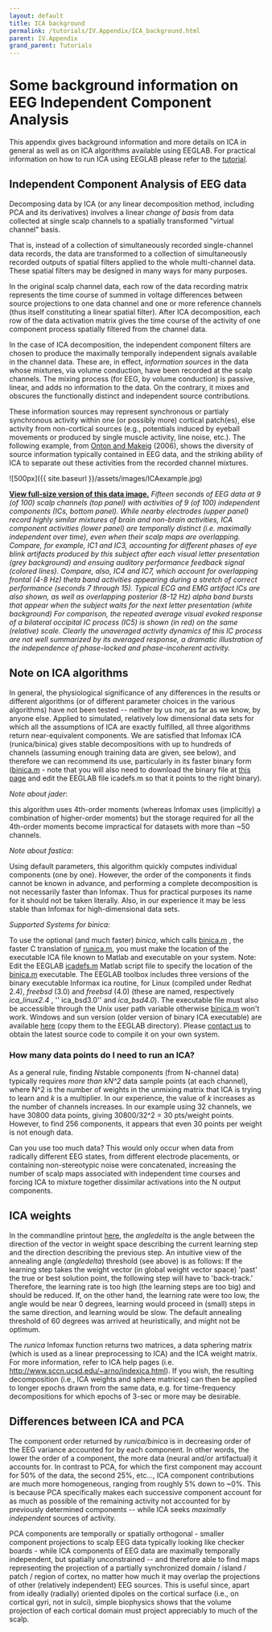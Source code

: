 ```yaml
---
layout: default
title: ICA background 
permalink: /tutorials/IV.Appendix/ICA_background.html
parent: IV.Appendix
grand_parent: Tutorials
---
```


Some background information on EEG Independent Component Analysis
=================================================================

This appendix gives background information and more details on ICA in general as well as on ICA algorithms available using EEGLAB.
For practical information on how to run ICA using EEGLAB please refer to the [tutorial]( /tutorials/single-subject/decomposing-data-using-ICA).



Independent Component Analysis of EEG data
------------------------------------------

Decomposing data by ICA (or any linear decomposition method, including
PCA and its derivatives) involves a linear *change of basis* from data
collected at single scalp channels to a spatially transformed "virtual
channel" basis. 

That is, instead of a collection of simultaneously
recorded single-channel data records, the data are transformed to a
collection of simultaneously recorded outputs of spatial filters applied
to the whole multi-channel data. These spatial filters may be designed
in many ways for many purposes.

In the original scalp channel data, each row of the data recording
matrix represents the time course of summed in voltage differences
between source projections to one data channel and one or more reference
channels (thus itself constituting a linear spatial filter). After ICA
decomposition, each row of the data activation matrix gives the time
course of the activity of one component process spatially filtered from
the channel data.

In the case of ICA decomposition, the independent component filters are
chosen to produce the maximally temporally independent signals available
in the channel data. These are, in effect, *information sources* in the
data whose mixtures, via volume conduction, have been recorded at the
scalp channels. The mixing process (for EEG, by volume conduction) is
passive, linear, and adds no information to the data. On the contrary,
it mixes and obscures the functionally distinct and independent source
contributions.

These information sources may represent synchronous or partialy
synchronous activity within one (or possibly more) cortical patch(es),
else activity from non-cortical sources (e.g., potentials induced by
eyeball movements or produced by single muscle activity, line noise,
etc.). The following example, from [Onton and
Makeig](http://sccn.ucsd.edu/papers/OntonMakeig_ICAERSP06.pdf) (2006),
shows the diversity of source information typically contained in EEG
data, and the striking ability of ICA to separate out these activities
from the recorded channel mixtures.




![500px]({{ site.baseurl }}/assets/images/ICAexample.jpg)




**[View full-size version of this data
image.](/Media:ICAexample_big.jpg "wikilink")** *Fifteen seconds of
EEG data at 9 (of 100) scalp channels (top panel) with activities of 9
(of 100) independent components (ICs, bottom panel). While nearby
electrodes (upper panel) record highly similar mixtures of brain and
non-brain activities, ICA component activities (lower panel) are
temporally distinct (i.e. maximally independent over time), even when
their scalp maps are overlapping. Compare, for example, IC1 and IC3,
accounting for different phases of eye blink artifacts produced by
this subject after each visual letter presentation (grey background)
and ensuing auditory performance feedback signal (colored lines).
Compare, also, IC4 and IC7, which account for overlapping frontal (4-8
Hz) theta band activities appearing during a stretch of correct
performance (seconds 7 through 15). Typical ECG and EMG artifact ICs
are also shown, as well as overlapping posterior (8-12 Hz) alpha band
bursts that appear when the subject waits for the next letter
presentation (white background) For comparison, the repeated average
visual evoked response of a bilateral occipital IC process (IC5) is
shown (in red) on the same (relative) scale. Clearly the unaveraged
activity dynamics of this IC process are not well summarized by its
averaged response, a dramatic illustration of the independence of
phase-locked and phase-incoherent activity.*


Note on ICA algorithms
-----------------------
In general,
the physiological significance of any differences in the results or
different algorithms (or of different parameter choices in the various
algorithms) have not been tested -- neither by us nor, as far as we
know, by anyone else. Applied to simulated, relatively low dimensional
data sets for which all the assumptions of ICA are exactly fulfilled,
all three algorithms return near-equivalent components. We are satisfied
that Infomax ICA (runica/binica) gives stable decompositions with up to
hundreds of channels (assuming enough training data are given, see
below), and therefore we can recommend its use, particularly in its
faster binary form ([binica.m](http://sccn.ucsd.edu/eeglab/locatefile.php?file=binica.m) - note that you will also need
to download the binary file at [this page](/Binica "wikilink") and edit
the EEGLAB file icadefs.m so that it points to the right binary).
 
 *Note about jader*: 
 
 this algorithm uses 4th-order moments (whereas Infomax
uses (implicitly) a combination of higher-order moments) but the storage
required for all the 4th-order moments become impractical for datasets
with more than \~50 channels. 

*Note about fastica*: 

Using default
parameters, this algorithm quickly computes individual components (one
by one). However, the order of the components it finds cannot be known
in advance, and performing a complete decomposition is not necessarily
faster than Infomax. Thus for practical purposes its name for it should
not be taken literally. Also, in our experience it may be less stable
than Infomax for high-dimensional data sets.


*Supported Systems for binica:*
 
To use the optional (and much
faster) *binica*, which calls [binica.m](http://sccn.ucsd.edu/eeglab/locatefile.php?file=binica.m) , the faster C
translation of [runica.m](http://sccn.ucsd.edu/eeglab/locatefile.php?file=runica.m), you must make the location of the
executable ICA file known to Matlab and executable on your system. Note:
Edit the EEGLAB [icadefs.m](http://sccn.ucsd.edu/eeglab/locatefile.php?file=icadefs.m) Matlab script file to specify the
location of the [binica.m](http://sccn.ucsd.edu/eeglab/locatefile.php?file=binica.m) executable. The EEGLAB toolbox
includes three versions of the binary executable Informax ica routine,
for Linux (compiled under Redhat 2.4), *freebsd* (3.0) and *freebsd*
(4.0) (these are named, respectively *ica_linux2.4* , '' ica_bsd3.0''
and *ica_bsd4.0*). The executable file must also be accessible through
the Unix user path variable otherwise [binica.m](http://sccn.ucsd.edu/eeglab/locatefile.php?file=binica.m) won't work.
Windows and sun version (older version of binary ICA executable) are
available [here](http://www.sccn.ucsd.edu/eeglab/binica/) (copy them to
the EEGLAB directory). Please [contact us](mailto:eeglab@sccn.ucsd.edu)
to obtain the latest source code to compile it on your own system.





### How many data points do I need to run an ICA?  
As a general rule, finding
*N*stable components (from N-channel data) typically requires *more
than* *kN^2* data sample points (at each channel), where N^2 is the
number of weights in the unmixing matrix that ICA is trying to learn and
*k* is a multiplier. In our experience, the value of *k* increases as
the number of channels increases. In our example using 32 channels, we
have 30800 data points, giving 30800/32^2 = 30 pts/weight points.
However, to find 256 components, it appears that even 30 points per
weight is not enough data. 



Can you use too much
data? This would only occur when data from radically different EEG
states, from different electrode placements, or containing
non-stereotypic noise were concatenated, increasing the number of scalp
maps associated with independent time courses and forcing ICA to mixture
together dissimilar activations into the N output components. 



ICA weights
------------

In the commandline printout [here](/tutorials/single-subject/decomposing-data-using-ICA#running-ica), 
the *angledelta* is the angle between the
direction of the vector in weight space describing the current learning
step and the direction describing the previous step. An intuitive view
of the annealing angle (*angledelta*) threshold (see above) is as
follows: If the learning step takes the weight vector (in global weight
vector space) 'past' the true or best solution point, the following step
will have to 'back-track.' Therefore, the learning rate is too high (the
learning steps are too big) and should be reduced. If, on the other
hand, the learning rate were too low, the angle would be near 0 degrees,
learning would proceed in (small) steps in the same direction, and
learning would be slow. The default annealing threshold of 60 degrees
was arrived at heuristically, and might not be optimum.


The *runica* Infomax function returns two matrices, a data
sphering matrix (which is used as a linear preprocessing to ICA) and the
ICA weight matrix. For more information, refer to ICA help pages (i.e.
<http://www.sccn.ucsd.edu/~arno/indexica.html>). If you wish, the
resulting decomposition (i.e., ICA weights and sphere matrices) can then
be applied to longer epochs drawn from the same data, e.g. for
time-frequency decompositions for which epochs of 3-sec or more may be
desirable.

Differences between ICA and PCA
---------------------------------

The component order returned by *runica/binica* is in decreasing order
of the EEG variance accounted for by each component. In other words, the
lower the order of a component, the more data (neural and/or
artifactual) it accounts for. In contrast to PCA, for which the first
component may account for 50% of the data, the second 25%, etc..., ICA
component contributions are much more homogeneous, ranging from roughly
5% down to \~0%. This is because PCA specifically makes each successive
component account for as much as possible of the remaining activity not
accounted for by previously determined components -- while ICA seeks
*maximally independent* sources of activity.

PCA components are temporally or spatially orthogonal - smaller
component projections to scalp EEG data typically looking like checker
boards - while ICA components of EEG data are maximally temporally
independent, but spatially unconstrained -- and therefore able to find
maps representing the projection of a partially synchronized domain /
island / patch / region of cortex, no matter how much it may overlap the
projections of other (relatively independent) EEG sources. This is
useful since, apart from ideally (radially) oriented dipoles on the
cortical surface (i.e., on cortical gyri, not in sulci), simple
biophysics shows that the volume projection of each cortical domain must
project appreciably to much of the scalp.


